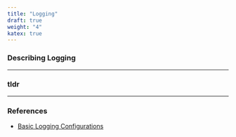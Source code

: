 ```yaml
---
title: "Logging"
draft: true
weight: "4"
katex: true
---
```


### Describing Logging

---

### tldr

---

### References
- [Basic Logging Configurations](https://flask.palletsprojects.com/en/1.1.x/logging/)
